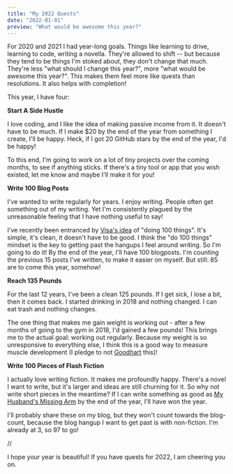 ```yaml
---
title: "My 2022 Quests"
date: "2022-01-01"
preview: "What would be awesome this year?"
---
```


For 2020 and 2021 I had year-long goals. Things like learning to drive, learning to code, writing a novella. They're allowed to shift -- but because they tend to be things I'm stoked about, they don't change that much. They're less "what should I change this year?", more "what would be awesome this year?". This makes them feel more like quests than resolutions. It also helps with completion! 

This year, I have four:

**Start A Side Hustle**

I love coding, and I like the idea of making passive income from it. It doesn't have to be much. If I make $20 by the end of the year from something I create, I'll be happy. Heck, if I got 20 GitHub stars by the end of the year, I'd be happy!

To this end, I'm going to work on a lot of tiny projects over the coming months, to see if anything sticks. If there's a tiny tool or app that you wish existed, let me know and maybe I'll make it for you!

**Write 100 Blog Posts**

I've wanted to write regularly for years. I enjoy writing. People often get something out of my writing. Yet I'm consistently plagued by the unreasonable feeling that I have nothing useful to say! 

I've recently been entranced by [Visa's idea](https://twitter.com/visakanv/status/1352123285090168832) of "doing 100 things". It's simple, it's clean, it doesn't have to be good. I think the "do 100 things" mindset is the key to getting past the hangups I feel around writing. So I'm going to do it! By the end of the year, I'll have 100 blogposts. I'm counting the previous 15 posts I've written, to make it easier on myself. But still: 85 are to come this year, somehow!

**Reach 135 Pounds**

For the last 12 years, I've been a clean 125 pounds. If I get sick, I lose a bit, then it comes back. I started drinking in 2018 and nothing changed. I can eat trash and nothing changes. 

The one thing that makes me gain weight is working out - after a few months of going to the gym in 2018, I'd gained a few pounds! This brings me to the actual goal: working out regularly. Because my weight is so unresponsive to everything else, I think this is a good way to measure muscle development (I pledge to not [Goodhart](https://www.lesswrong.com/tag/goodhart-s-law) this)! 

**Write 100 Pieces of Flash Fiction**

I actually love writing fiction. It makes me profoundly happy. There's a novel I want to write, but it's larger and ideas are still churning for it. So why not write short pieces in the meantime? If I can write something as good as [My Husband's Missing Arm](http://www.therustytoque.com/poetry-patricia-young.html) by the end of the year, I'll have won the year. 

I'll probably share these on my blog, but they won't count towards the blog-count, because the blog hangup I want to get past is with non-fiction. I'm already at 3, so 97 to go!

//

I hope your year is beautiful! If you have quests for 2022, I am cheering you on. 